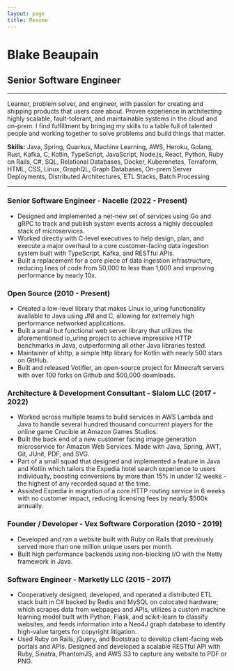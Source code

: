 ```yaml
---
layout: page
title: Resume
---
```


# Blake Beaupain
## Senior Software Engineer
---------------------------

Learner, problem solver, and engineer, with passion for creating and shipping products that users care about. Proven experience in architecting highly scalable, fault-tolerant, and maintainable systems in the cloud and on-prem. I find fulfillment by bringing my skills to a table full of talented people and working together to solve problems and build things that matter.

**Skills:** Java, Spring, Quarkus, Machine Learning, AWS, Heroku, Golang, Rust, Kafka, C, Kotlin, TypeScript, JavaScript, Node.js, React, Python, Ruby on Rails, C#, SQL, Relational Databases, Docker, Kuberenetes, Terraform, HTML, CSS, Linux, GraphQL, Graph Databases, On-prem Server Deployments, Distributed Architectures, ETL Stacks, Batch Processing

---

### Senior Software Engineer - Nacelle (2022 - Present)

* Designed and implemented a net-new set of services using Go and gRPC  to track and publish system events across a highly decoupled  stack of microservices.
* Worked directly with C-level executives to help design, plan, and execute a major overhaul to a core customer-facing data ingestion system built with TypeScript, Kafka, and RESTful APIs.
* Built a replacement for a core piece of data ingestion infrastructure, reducing lines of code from 50,000 to less than 1,000 and improving performance by nearly 10x.

### Open Source (2010 - Present)

* Created a low-level library that makes Linux io_uring functionality available  to Java using JNI and C, allowing for extremely high performance networked applications.
* Built a small but functional web server library that utilizes the aforementioned io_uring project to achieve impressive HTTP benchmarks in Java, outperforming all other Java libraries tested.
* Maintainer of khttp, a simple http library for Kotlin with nearly 500 stars on GitHub.
* Built and released Votifier, an open-source project for Minecraft servers with over 100 forks on Github and 500,000 downloads.

### Architecture & Development Consultant - Slalom LLC (2017 - 2022)

* Worked across multiple teams to build services in AWS Lambda and Java  to handle several hundred thousand concurrent players for the online game Crucible at Amazon Games Studios.
* Built the back end of a new customer facing image generation microservice for Amazon Web Services. Made with Java, Spring, AWT, Git, JUnit, PDF, and SVG.
* Part of a small squad that designed and implemented a feature in Java and Kotlin which tailors the Expedia hotel search experience to users individually, boosting conversions by more than 15% in under 12 weeks - the highest of any recorded squad at the time.
* Assisted Expedia in migration of a core HTTP routing service in 6 weeks with no customer impact, reducing licensing fees by nearly $500k annually.

### Founder / Developer - Vex Software Corporation (2010 - 2019)

* Developed and ran a website built with Ruby on Rails that previously served more than one million unique users per month.
* Built high performance backends using non-blocking I/O with the Netty framework in Java.

### Software Engineer - Marketly LLC (2015 - 2017)

* Cooperatively designed, developed, and operated a distributed ETL stack built in C# backed by Redis and MySQL on colocated hardware; which scrapes data from webpages and APIs, utilizes a custom machine learning model built with Python, Flask, and scikit-learn to classify websites, and feeds information into a Neo4J graph database to identify high-value targets for copyright litigation.
* Used Ruby on Rails, jQuery, and Bootstrap to develop client-facing web portals and APIs. Designed and developed a scalable RESTful API with Ruby, Sinatra, PhantomJS, and AWS S3 to capture any website to PDF or PNG.
